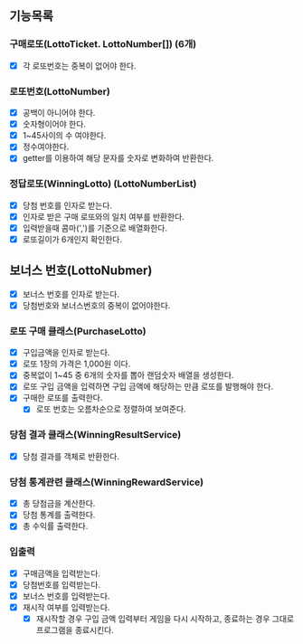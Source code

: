 ## 기능목록

### 구매로또(LottoTicket. LottoNumber[]) (6개)

- [x] 각 로또번호는 중복이 없어야 한다.

### 로또번호(LottoNumber)

- [x] 공백이 아니어야 한다.
- [x] 숫자형이어야 한다.
- [x] 1~45사이의 수 여야한다.
- [x] 정수여야한다.
- [x] getter를 이용하여 해당 문자를 숫자로 변화하여 반환한다.

### 정답로또(WinningLotto) (LottoNumberList)

- [x] 당첨 번호를 인자로 받는다.
- [x] 인자로 받은 구매 로또와의 일치 여부를 반환한다.
- [x] 입력받을때 콤마(',')를 기준으로 배열화한다.
- [x] 로또길이가 6개인지 확인한다.

## 보너스 번호(LottoNubmer)

- [x] 보너스 번호를 인자로 받는다.
- [x] 당첨번호와 보너스번호의 중복이 없어야한다.

### 로또 구매 클래스(PurchaseLotto)

- [x] 구입금액을 인자로 받는다.
- [x] 로또 1장의 가격은 1,000원 이다.
- [x] 중복없이 1~45 중 6개의 숫자를 뽑아 랜덤숫자 배열을 생성한다.
- [x] 로또 구입 금액을 입력하면 구입 금액에 해당하는 만큼 로또를 발행해야 한다.
- [x] 구매한 로또를 출력한다.
  - [x] 로또 번호는 오름차순으로 정렬하여 보여준다.

### 당첨 결과 클래스(WinningResultService)

- [x] 당첨 결과를 객체로 반환한다.

### 당첨 통계관련 클래스(WinningRewardService)

- [x] 총 당첨금을 계산한다.
- [x] 당첨 통계를 출력한다.
- [x] 총 수익률 출력한다.

### 입출력

- [x] 구매금액을 입력받는다.
- [x] 당첨번호를 입력받는다.
- [x] 보너스 번호를 입력받는다.
- [x] 재시작 여부를 입력받는다.
  - [x] 재시작할 경우 구입 금액 입력부터 게임을 다시 시작하고, 종료하는 경우 그대로 프로그램을 종료시킨다.
